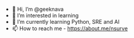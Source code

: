 - 👋 Hi, I’m @geeknava
- 👀 I’m interested in learning
- 🌱 I’m currently learning Python, SRE and AI
- 📫 How to reach me - https://about.me/nsurve

<!---
geeknava/geeknava is a ✨ special ✨ repository because its `README.md` (this file) appears on your GitHub profile.
You can click the Preview link to take a look at your changes.
--->
